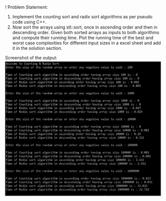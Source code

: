! Problem Statement:
1. Implement the counting sort and radix sort algorithms as per pseudo code using C++.
2. Now sort the arrays using stl::sort, once in ascending order and then in descending order. Given both sorted arrays as inputs to both algorithms and compute their running time. Plot the running time of the best and worst case complexities for different input sizes in a excel sheet and add it in the solution section.

Screenshot of the output:
![Alt text](https://github.com/talha3111997/Data-Structures-and-Algorithms/blob/master/Counting%20sort%20and%20Radix%20Sort/output.png?raw=true "Output")
